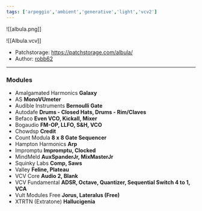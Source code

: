 ```yaml
---
tags: ['arpeggio','ambient','generative','light','vcv2']  
---
```


![[albula.png]]

![[Albula.vcv]]

- Patchstorage: https://patchstorage.com/albula/
- Author: [robb62](https://patchstorage.com/author/robb62/ "Posts by robb62")

---
### Modules
- Amalgamated Harmonics
  **Galaxy**
- AS
  **MonoVUmeter**
- Audible Instruments
  **Bernoulli Gate**
- Autodafe
**Drums - Closed Hats, Drums - Rim/Claves**
- Befaco
  **Even VCO, Kickall, Mixer**
- Bogaudio
  **FM-OP, LLFO, S&H, VCO**
- Chowdsp
  **Credit**
- Count Modula
  **8 x 8 Gate Sequencer**
- Hampton Harmonics
  **Arp**
- Impromptu
  **Impromptu, Clocked**
- MindMeld
  **AuxSpanderJr, MixMasterJr**
- Squinky Labs
  **Comp, Saws**
- Valley
  **Feline, Plateau**
- VCV Core
  **Audio 2, Blank**
- VCV Fundamental
  **ADSR, Octave, Quantizer, Sequential Switch 4 to 1, VCA**
- Vult Modules Free
  **Jorus, Lateralus (Free)**
- XTRTN (Extratone)
  **Hallucigenia**